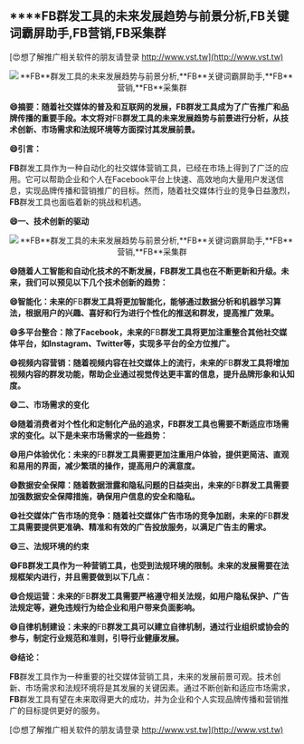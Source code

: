 ## ****FB**群发工具的未来发展趋势与前景分析,**FB**关键词霸屏助手,**FB**营销,**FB**采集群**

[😍想了解推广相关软件的朋友请登录 http://www.vst.tw](http://www.vst.tw)

 <center><img src="https://vst.tw/MP4/tuiguang/png/3.png" alt="**FB**群发工具的未来发展趋势与前景分析,**FB**关键词霸屏助手,**FB**营销,**FB**采集群"></center>

**😄摘要：随着社交媒体的普及和互联网的发展，**FB**群发工具成为了广告推广和品牌传播的重要手段。本文将对**FB**群发工具的未来发展趋势与前景进行分析，从技术创新、市场需求和法规环境等方面探讨其发展前景。**

**😄引言：**

**FB**群发工具作为一种自动化的社交媒体营销工具，已经在市场上得到了广泛的应用。它可以帮助企业和个人在Facebook平台上快速、高效地向大量用户发送信息，实现品牌传播和营销推广的目标。然而，随着社交媒体行业的竞争日益激烈，**FB**群发工具也面临着新的挑战和机遇。

**😄一、技术创新的驱动**

 <center><img src="https://vst.tw/MP4/tuiguang/png/7.png" alt="**FB**群发工具的未来发展趋势与前景分析,**FB**关键词霸屏助手,**FB**营销,**FB**采集群"></center>

**😄随着人工智能和自动化技术的不断发展，**FB**群发工具也在不断更新和升级。未来，我们可以预见以下几个技术创新的趋势：**

**😄智能化：未来的**FB**群发工具将更加智能化，能够通过数据分析和机器学习算法，根据用户的兴趣、喜好和行为进行个性化的推送和群发，提高推广效果。**

**😄多平台整合：除了Facebook，未来的**FB**群发工具将更加注重整合其他社交媒体平台，如Instagram、Twitter等，实现多平台的全方位推广。**

**😄视频内容营销：随着视频内容在社交媒体上的流行，未来的**FB**群发工具将增加视频内容的群发功能，帮助企业通过视觉传达更丰富的信息，提升品牌形象和认知度。**

**😄二、市场需求的变化**

**😄随着消费者对个性化和定制化产品的追求，**FB**群发工具也需要不断适应市场需求的变化。以下是未来市场需求的一些趋势：**

**😄用户体验优化：未来的**FB**群发工具需要更加注重用户体验，提供更简洁、直观和易用的界面，减少繁琐的操作，提高用户的满意度。**

**😄数据安全保障：随着数据泄露和隐私问题的日益突出，未来的**FB**群发工具需要加强数据安全保障措施，确保用户信息的安全和隐私。**

**😄社交媒体广告市场的竞争：随着社交媒体广告市场的竞争加剧，未来的**FB**群发工具需要提供更准确、精准和有效的广告投放服务，以满足广告主的需求。**

**😄三、法规环境的约束**

**😄**FB**群发工具作为一种营销工具，也受到法规环境的限制。未来的发展需要在法规框架内进行，并且需要做到以下几点：**

**😄合规运营：未来的**FB**群发工具需要严格遵守相关法规，如用户隐私保护、广告法规定等，避免违规行为给企业和用户带来负面影响。**

**😄自律机制建设：未来的**FB**群发工具可以建立自律机制，通过行业组织或协会的参与，制定行业规范和准则，引导行业健康发展。**

**😄结论：**

**FB**群发工具作为一种重要的社交媒体营销工具，未来的发展前景可观。技术创新、市场需求和法规环境将是其发展的关键因素。通过不断创新和适应市场需求，**FB**群发工具有望在未来取得更大的成功，并为企业和个人实现品牌传播和营销推广的目标提供更好的服务。

[😍想了解推广相关软件的朋友请登录 http://www.vst.tw](http://www.vst.tw)



